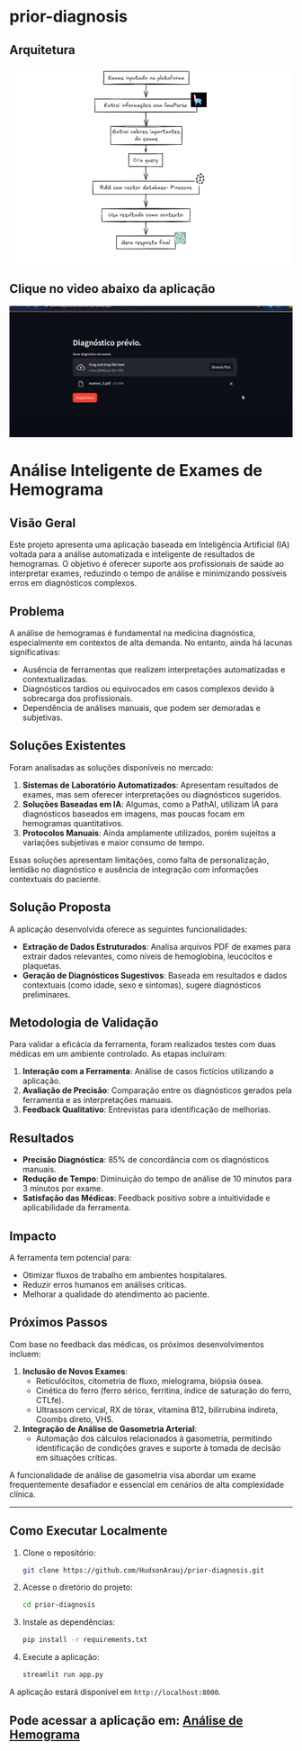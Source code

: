 # prior-diagnosis


## Arquitetura
<img src="./img/image.png" width="600" height="350">

## Clique no video abaixo da aplicação
[![Assista o Vídeo](./img/image_2.jpeg)](https://youtu.be/DAr3mveDe10)

# Análise Inteligente de Exames de Hemograma

## **Visão Geral**
Este projeto apresenta uma aplicação baseada em Inteligência Artificial (IA) voltada para a análise automatizada e inteligente de resultados de hemogramas. O objetivo é oferecer suporte aos profissionais de saúde ao interpretar exames, reduzindo o tempo de análise e minimizando possíveis erros em diagnósticos complexos.

## **Problema**
A análise de hemogramas é fundamental na medicina diagnóstica, especialmente em contextos de alta demanda. No entanto, ainda há lacunas significativas:
- Ausência de ferramentas que realizem interpretações automatizadas e contextualizadas.
- Diagnósticos tardios ou equivocados em casos complexos devido à sobrecarga dos profissionais.
- Dependência de análises manuais, que podem ser demoradas e subjetivas.

## **Soluções Existentes**
Foram analisadas as soluções disponíveis no mercado:
1. **Sistemas de Laboratório Automatizados**: Apresentam resultados de exames, mas sem oferecer interpretações ou diagnósticos sugeridos.
2. **Soluções Baseadas em IA**: Algumas, como a PathAI, utilizam IA para diagnósticos baseados em imagens, mas poucas focam em hemogramas quantitativos.
3. **Protocolos Manuais**: Ainda amplamente utilizados, porém sujeitos a variações subjetivas e maior consumo de tempo.

Essas soluções apresentam limitações, como falta de personalização, lentidão no diagnóstico e ausência de integração com informações contextuais do paciente.

## **Solução Proposta**
A aplicação desenvolvida oferece as seguintes funcionalidades:
- **Extração de Dados Estruturados**: Analisa arquivos PDF de exames para extrair dados relevantes, como níveis de hemoglobina, leucócitos e plaquetas.
- **Geração de Diagnósticos Sugestivos**: Baseada em resultados e dados contextuais (como idade, sexo e sintomas), sugere diagnósticos preliminares.

## **Metodologia de Validação**
Para validar a eficácia da ferramenta, foram realizados testes com duas médicas em um ambiente controlado. As etapas incluíram:
1. **Interação com a Ferramenta**: Análise de casos fictícios utilizando a aplicação.
2. **Avaliação de Precisão**: Comparação entre os diagnósticos gerados pela ferramenta e as interpretações manuais.
3. **Feedback Qualitativo**: Entrevistas para identificação de melhorias.

## **Resultados**
- **Precisão Diagnóstica**: 85% de concordância com os diagnósticos manuais.
- **Redução de Tempo**: Diminuição do tempo de análise de 10 minutos para 3 minutos por exame.
- **Satisfação das Médicas**: Feedback positivo sobre a intuitividade e aplicabilidade da ferramenta.

## **Impacto**
A ferramenta tem potencial para:
- Otimizar fluxos de trabalho em ambientes hospitalares.
- Reduzir erros humanos em análises críticas.
- Melhorar a qualidade do atendimento ao paciente.

## **Próximos Passos**
Com base no feedback das médicas, os próximos desenvolvimentos incluem:
1. **Inclusão de Novos Exames**:
   - Reticulócitos, citometria de fluxo, mielograma, biópsia óssea.
   - Cinética do ferro (ferro sérico, ferritina, índice de saturação do ferro, CTLfe).
   - Ultrassom cervical, RX de tórax, vitamina B12, bilirrubina indireta, Coombs direto, VHS.
2. **Integração de Análise de Gasometria Arterial**:
   - Automação dos cálculos relacionados à gasometria, permitindo identificação de condições graves e suporte à tomada de decisão em situações críticas.

A funcionalidade de análise de gasometria visa abordar um exame frequentemente desafiador e essencial em cenários de alta complexidade clínica.

---

## **Como Executar Localmente**
1. Clone o repositório:
   ```bash
   git clone https://github.com/HudsonArauj/prior-diagnosis.git
    ```

2. Acesse o diretório do projeto:
   ```bash
   cd prior-diagnosis
   ```
3. Instale as dependências:
   ```bash
   pip install -r requirements.txt
   ```
4. Execute a aplicação:
   ```bash
   streamlit run app.py
   ```


A aplicação estará disponível em `http://localhost:8000`.


## Pode acessar a aplicação em: [Análise de Hemograma](https://prior-diagnosis-production.up.railway.app/)

